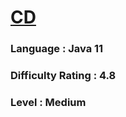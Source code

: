 # [CD](https://open.kattis.com/problems/cd)

### Language : Java 11

### Difficulty Rating : 4.8

### Level : Medium
